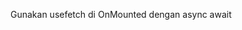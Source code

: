 Gunakan usefetch di OnMounted dengan async await

<script lang="ts" setup>
import { onMounted } from 'vue';


const loading = ref(true);
onMounted(async() => {
  loading.value = false;
  await useScript( {src:'https://code.jquery.com/jquery-1.12.4.min.js',async: true, defer: true });
  await useScript( {src:'/assets/js/jquery.validate.min.js', async: true, defer: true });
  await useScript( {src:'/assets/js/jquery.pagepiling.min.js', async: true, defer: true });
  await useScript( {src:'/assets/js/jquery.viewport.js', async: true, defer: true });
  await useScript( {src:'/assets/js/jquery.countdown.min.js', async: true, defer: true });
  await useScript( {src:'/assets/js/smoothscroll.js', async: true, defer: true });
  await useScript( {src:'/assets/js/popper.min.js', async: true, defer: true });
  await useScript( {src:'/assets/js/bootstrap.min.js', async: true, defer: true });
  await useScript( {src:'/assets/js/owl.carousel.min.js', async: true, defer: true });
  await useScript( {src:'/assets/js/typed.min.js', async: true, defer: true });
  await useScript( {src:'/assets/js/parallax.min.js', async: true, defer: true });
  await useScript( {src:'/assets/js/script.js', async: true, defer: true });
});
</script>